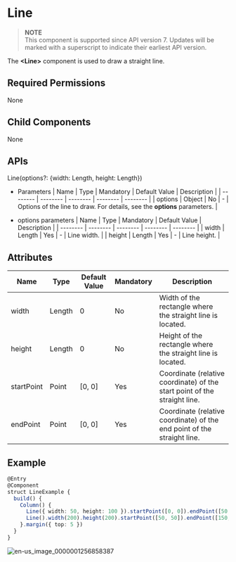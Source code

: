 # Line


> **NOTE**<br>
> This component is supported since API version 7. Updates will be marked with a superscript to indicate their earliest API version.


The **<Line\>** component is used to draw a straight line.


## Required Permissions

None


## Child Components

None


## APIs

Line(options?: {width: Length, height: Length})

- Parameters
  | Name | Type | Mandatory | Default Value | Description | 
  | -------- | -------- | -------- | -------- | -------- |
  | options | Object | No | - | Options of the line to draw. For details, see the **options** parameters. | 

- options parameters
  | Name | Type | Mandatory | Default Value | Description | 
  | -------- | -------- | -------- | -------- | -------- |
  | width | Length | Yes | - | Line width. | 
  | height | Length | Yes | - | Line height. | 


## Attributes

| Name | Type | Default Value | Mandatory | Description | 
| -------- | -------- | -------- | -------- | -------- |
| width | Length | 0 | No | Width of the rectangle where the straight line is located. | 
| height | Length | 0 | No | Height of the rectangle where the straight line is located. | 
| startPoint | Point | [0, 0] | Yes | Coordinate (relative coordinate) of the start point of the straight line. | 
| endPoint | Point | [0, 0] | Yes | Coordinate (relative coordinate) of the end point of the straight line. | 


## Example

  
```ts
@Entry
@Component
struct LineExample {
  build() {
    Column() {
      Line({ width: 50, height: 100 }).startPoint([0, 0]).endPoint([50, 100])
      Line().width(200).height(200).startPoint([50, 50]).endPoint([150, 150])
    }.margin({ top: 5 })
  }
}
```

![en-us_image_0000001256858387](figures/en-us_image_0000001256858387.jpg)